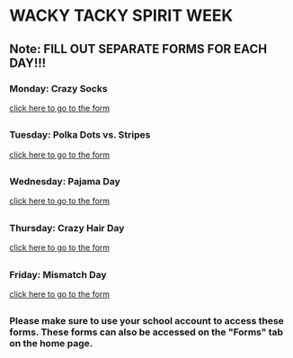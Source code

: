 ## 
# WACKY TACKY SPIRIT WEEK
## Note: FILL OUT SEPARATE FORMS FOR EACH DAY!!!
### Monday: Crazy Socks
<a href="https://docs.google.com/forms/d/e/1FAIpQLSfS_Lilp_KkqxuUgQLbogoqtJWMw-6Ls2GWxNn6Qn16lVAbhw/viewform">click here to go to the form</a>
## 
### Tuesday: Polka Dots vs. Stripes
<a href="https://docs.google.com/forms/d/e/1FAIpQLSfJc02vR67mfdgbh-PqUwbNeavkt8SvgM-kFgrSz67c4t2I7Q/viewform">click here to go to the form</a>
## 
### Wednesday: Pajama Day
<a href="https://docs.google.com/forms/d/e/1FAIpQLSe4YRbrm_4rNpGh8B6aJM1AF_c2e0qWq7mKEMYwoCgbi5gyNg/viewform">click here to go to the form</a>
##
### Thursday: Crazy Hair Day
<a href="https://docs.google.com/forms/d/e/1FAIpQLSecuG-TxbuCLmaZX7nuCx1TxCiK0R7YFYFA-kAlzxCS3LzMKw/viewform">click here to go to the form</a>
##
### Friday: Mismatch Day
<a href="https://docs.google.com/forms/d/e/1FAIpQLSdJEeCEEPfPcFODQhzpXmQWk6sMcAd9HiQ6_eGvMGjBzONXLA/viewform">click here to go to the form</a>
##
### Please make sure to use your school account to access these forms. These forms can also be accessed on the "Forms" tab on the home page.
